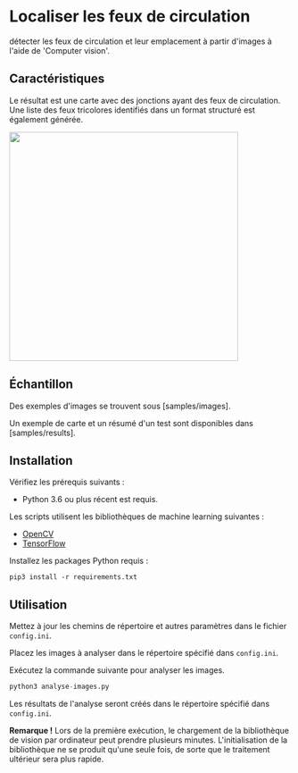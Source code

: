 # Localiser les feux de circulation

détecter les feux de circulation et leur emplacement à partir d'images à l'aide de 'Computer vision'.


## Caractéristiques

Le résultat est une carte avec des jonctions ayant des feux de circulation. Une liste des feux tricolores identifiés dans un format structuré est également générée.

<img src="/SIG_Project/samples/results/images/boxed-IMG_0085.JPEG" width="410">



## Échantillon

Des exemples d'images se trouvent sous [samples/images].

Un exemple de carte et un résumé d'un test sont disponibles dans [samples/results].



## Installation

Vérifiez les prérequis suivants :

- Python 3.6 ou plus récent est requis.

Les scripts utilisent les bibliothèques de machine learning suivantes :

- [OpenCV](https://docs.opencv.org/master/index.html)
- [TensorFlow](https://www.tensorflow.org)

Installez les packages Python requis :

```
pip3 install -r requirements.txt
```


## Utilisation

Mettez à jour les chemins de répertoire et autres paramètres dans le fichier `config.ini`.

Placez les images à analyser dans le répertoire spécifié dans `config.ini`.

Exécutez la commande suivante pour analyser les images.

```python
python3 analyse-images.py
```

Les résultats de l'analyse seront créés dans le répertoire spécifié dans `config.ini`.

**Remarque !** Lors de la première exécution, le chargement de la bibliothèque de vision par ordinateur peut prendre plusieurs minutes. L'initialisation de la bibliothèque ne se produit qu'une seule fois, de sorte que le traitement ultérieur sera plus rapide.


